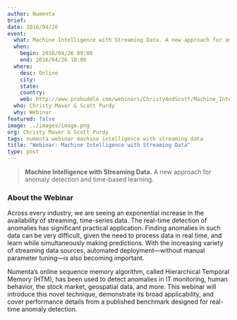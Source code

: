 ```yaml
---
author: Numenta
brief:
date: 2016/04/26
event:
  what: Machine Intelligence with Streaming Data. A new approach for anomaly detection and time-based learning.
  when:
    begin: 2016/04/26 09:00
    end: 2016/04/26 10:00
  where:
    desc: Online
    city:
    state:
    country:
    web: http://www.prohuddle.com/webinars/ChristyAndScott/Machine_Intelligence_with_Streaming_Data_A_New_Approach.php
  who: Christy Maver & Scott Purdy
  why: Webinar
featured: false
image: ../images/image.png
org: Christy Maver & Scott Purdy
tags: numenta webinar machine intelligence with streaming data
title: "Webinar: Machine Intelligence with Streaming Data"
type: post
---
```


> **Machine Intelligence with Streaming Data.**
> A new approach for anomaly detection and time-based learning.

### About the Webinar

Across every industry, we are seeing an exponential increase in the availability
of streaming, time-series data. The real-time detection of anomalies has
significant practical application. Finding anomalies in such data can be very
difficult, given the need to process data in real time, and learn while
simultaneously making predictions. With the increasing variety of streaming data
sources, automated deployment—without manual parameter tuning—is also becoming
important.

Numenta’s online sequence memory algorithm, called Hierarchical Temporal Memory
(HTM), has been used to detect anomalies in IT monitoring, human behavior, the
stock market, geospatial data, and more. This webinar will introduce this novel
technique, demonstrate its broad applicability, and cover performance details
from a published benchmark designed for real-time anomaly detection.
